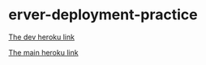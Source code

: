 # erver-deployment-practice


[The dev heroku link](https://yasmeen-server-deploy-dev.herokuapp.com/)

[The main heroku link](https://yasmeen-server-deploy-prod.herokuapp.com/)

